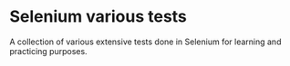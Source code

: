 # Selenium various tests

A collection of various extensive tests done in Selenium for learning and practicing purposes.